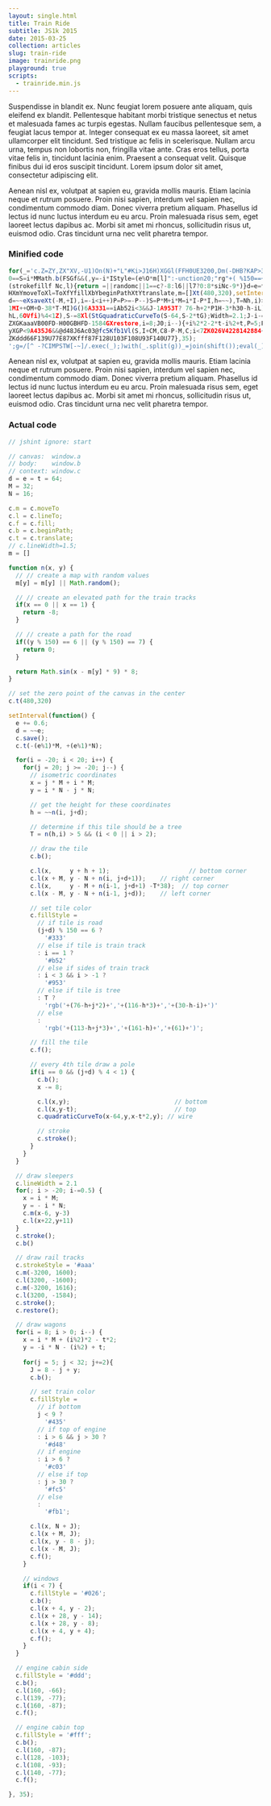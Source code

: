 ```yaml
---
layout: single.html
title: Train Ride
subtitle: JS1k 2015
date: 2015-03-25
collection: articles
slug: train-ride
image: trainride.png
playground: true
scripts: 
  - trainride.min.js
---
```


Suspendisse in blandit ex. Nunc feugiat lorem posuere ante aliquam, quis eleifend ex blandit. Pellentesque habitant morbi tristique senectus et netus et malesuada fames ac turpis egestas. Nullam faucibus pellentesque sem, a feugiat lacus tempor at. Integer consequat ex eu massa laoreet, sit amet ullamcorper elit tincidunt. Sed tristique ac felis in scelerisque. Nullam arcu urna, tempus non lobortis non, fringilla vitae ante. Cras eros tellus, porta vitae felis in, tincidunt lacinia enim. Praesent a consequat velit. Quisque finibus dui id eros suscipit tincidunt. Lorem ipsum dolor sit amet, consectetur adipiscing elit.

Aenean nisl ex, volutpat at sapien eu, gravida mollis mauris. Etiam lacinia neque et rutrum posuere. Proin nisi sapien, interdum vel sapien nec, condimentum commodo diam. Donec viverra pretium aliquam. Phasellus id lectus id nunc luctus interdum eu eu arcu. Proin malesuada risus sem, eget laoreet lectus dapibus ac. Morbi sit amet mi rhoncus, sollicitudin risus ut, euismod odio. Cras tincidunt urna nec velit pharetra tempor.

### Minified code

```javascript
for(_='c.Z=ZY,ZX"XV,-U1)On(N)+"L"#Ki>J16H)XGGl(FFH0UE3200,Dm(-DHB?KAP>30A@P+dNi,Zline(),
0==S=i*MMath.b(FSGf&&(,y=-i*IStyle=(e%O*m[l]":-unction20;"rg"+( %150==+VE+Ni-1,for(L,"+
(strokefillf Nc,l){return =||randomc||1==c?-8:l6||l7?0:8*siNc-9*)}d=e=t=64,M=32,I=
HXmYmoveToXl=ToXfYfillXbYbeginPathXtYtranslate,m=[]Xt(480,320),setInterval(f{e+=.6,
d=~~eXsaveXt(-M,+I),i=-i<i++)P=P>=-P--)S=P*M+i*M=i*I-P*I,h=~~),T=Nh,i)>5i<0||J2G+h+
1MI++OM+O-38*T-MI)G()6A3331==iAb52i<3&&J-1A953T? 76-h+2*P1H-3*h30-h-iL) 113-h+3*PH1-
hL,6OVfi)%4<1Z),S-=8Xl(StGquadraticCurveTo(S-64,S-2*tG);Width=2.1;J-i-=.5)Xm(S-6322+1O;
ZXGKaaaVB00FD-H00GBHFD-1584GXrestore,i=8;J0;i--){+i%2*2-2*t-i%2+t,P=5;P<32;P+=2)C=8-P+
yXGP<9A435J6&&@d48J6Ac03@fc5Kfb1Vl(S,I+CM,C8-P-M,C;i<7ZK026V4228142884+4)}
ZKddd66F139U77E87XKfff87F128U103F108U93F140U77},35);
';g=/[^ -?CIMPSTW[-~]/.exec(_);)with(_.split(g))_=join(shift());eval(_)
```

Aenean nisl ex, volutpat at sapien eu, gravida mollis mauris. Etiam lacinia neque et rutrum posuere. Proin nisi sapien, interdum vel sapien nec, condimentum commodo diam. Donec viverra pretium aliquam. Phasellus id lectus id nunc luctus interdum eu eu arcu. Proin malesuada risus sem, eget laoreet lectus dapibus ac. Morbi sit amet mi rhoncus, sollicitudin risus ut, euismod odio. Cras tincidunt urna nec velit pharetra tempor.

### Actual code

```javascript
// jshint ignore: start

// canvas:  window.a
// body:    window.b
// context: window.c
d = e = t = 64;
M = 32;
N = 16;

c.m = c.moveTo
c.l = c.lineTo;
c.f = c.fill;
c.b = c.beginPath;
c.t = c.translate;
// c.lineWidth=1.5;
m = []

function n(x, y) {
  // // create a map with random values
  m[y] = m[y] || Math.random();

  // // create an elevated path for the train tracks
  if(x == 0 || x == 1) { 
    return -8;
  }

  // // create a path for the road
  if((y % 150) == 6 || (y % 150) == 7) {
    return 0;
  }

  return Math.sin(x - m[y] * 9) * 8;
}

// set the zero point of the canvas in the center
c.t(480,320)

setInterval(function() {
  e += 0.6;
  d = ~~e;
  c.save();
  c.t(-(e%1)*M, +(e%1)*N);

  for(i = -20; i < 20; i++) {
    for(j = 20; j >= -20; j--) {
      // isometric coordinates
      x = j * M + i * M;
      y = i * N - j * N;

      // get the height for these coordinates
      h = ~~n(i, j+d);

      // determine if this tile should be a tree
      T = n(h,i) > 5 && (i < 0 || i > 2);

      // draw the tile
      c.b();

      c.l(x,     y + h + 1);                      // bottom corner
      c.l(x + M, y - N + n(i, j+d+1));    // right corner
      c.l(x,     y - M + n(i-1, j+d+1) -T*38);  // top corner
      c.l(x - M, y - N + n(i-1, j+d));    // left corner

      // set tile color
      c.fillStyle =
        // if tile is road
        (j+d) % 150 == 6 ?
          '#333' 
        // else if tile is train track
        : i == 1 ?
          '#b52' 
        // else if sides of train track
        : i < 3 && i > -1 ? 
          '#953'
        // else if tile is tree
        : T ? 
          'rgb('+(76-h+j*2)+','+(116-h*3)+','+(30-h-i)+')'
        // else
        : 
          'rgb('+(113-h+j*3)+','+(161-h)+','+(61)+')';

      // fill the tile
      c.f();

      // every 4th tile draw a pole
      if(i == 0 && (j+d) % 4 < 1) {
        c.b();
        x -= 8;

        c.l(x,y);                             // bottom
        c.l(x,y-t);                           // top
        c.quadraticCurveTo(x-64,y,x-t*2,y); // wire

        // stroke
        c.stroke();
      }
    }
  }

  // draw sleepers
  c.lineWidth = 2.1
  for(; i > -20; i-=0.5) {
    x = i * M;
    y = - i * N;
    c.m(x-6, y-3)
    c.l(x+22,y+11)
  }
  c.stroke();
  c.b()

  // draw rail tracks
  c.strokeStyle = '#aaa'
  c.m(-3200, 1600);
  c.l(3200, -1600);
  c.m(-3200, 1616);
  c.l(3200, -1584);
  c.stroke();
  c.restore();

  // draw wagons
  for(i = 8; i > 0; i--) {
    x = i * M + (i%2)*2 - t*2;
    y = -i * N - (i%2) + t;
    
    for(j = 5; j < 32; j+=2){
      J = 8 - j + y;
      c.b();

      // set train color
      c.fillStyle = 
        // if bottom
        j < 9 ?
          '#435' 
        // if top of engine
        : i > 6 && j > 30 ?
          '#d48'
        // if engine
        : i > 6 ?
          '#c03'
        // else if top
        : j > 30 ?
          '#fc5'
        // else
        :
          '#fb1';

      c.l(x, N + J);
      c.l(x + M, J);
      c.l(x, y - 8 - j);
      c.l(x - M, J);
      c.f();
    }

    // windows
    if(i < 7) {
      c.fillStyle = '#026';
      c.b();
      c.l(x + 4, y - 2);
      c.l(x + 28, y - 14);
      c.l(x + 28, y - 8);
      c.l(x + 4, y + 4);
      c.f();
    }
  }

  // engine cabin side
  c.fillStyle = '#ddd';
  c.b();
  c.l(160, -66);
  c.l(139, -77);
  c.l(160, -87);
  c.f();

  // engine cabin top
  c.fillStyle = '#fff';
  c.b();
  c.l(160, -87);
  c.l(128, -103);
  c.l(108, -93);
  c.l(140, -77);
  c.f();

}, 35);
```